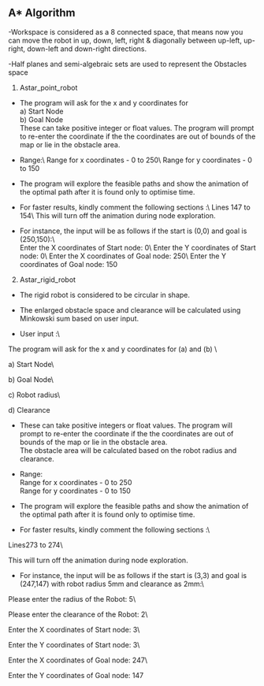 ## A* Algorithm
								 
 
-Workspace is considered as a 8 connected space, that means now you can move the robot in up, down, left, right & diagonally between up-left, up-right, down-left and down-right directions.
								  
-Half planes and semi-algebraic sets are used to represent the Obstacles space
 
1. Astar_point_robot
  - The program will ask for the x and y coordinates for \
   a) Start Node \
   b) Goal Node \
   These can take positive integer or float values. 
The program will prompt to re-enter the coordinate if the the coordinates are out of   bounds of the map or lie in the obstacle area.

 - Range:\ 
  Range for x coordinates - 0 to 250\ 
  Range for y coordinates - 0 to 150

- The program will explore the feasible paths and show the animation of the optimal path after it is found only to optimise time.

- For faster results, kindly comment the following sections :\ 
Lines 147 to 154\ 
This will turn off the animation during node exploration.

 
- For instance, the input will be as follows if the start is (0,0) and goal is (250,150):\  
Enter the X coordinates of Start node: 0\ 
Enter the Y coordinates of Start node: 0\ 
Enter the X coordinates of Goal node: 250\ 
Enter the Y coordinates of Goal node: 150
  
  

2. Astar_rigid_robot
 
 - The rigid robot is considered to be circular in shape.
 
 - The enlarged obstacle space and clearance will be calculated using Minkowski sum based on user input.
 
 - User input :\
 
 The program will ask for the x and y coordinates for (a) and (b) \
 
 a) Start Node\
 
 b) Goal Node\
 
 c) Robot radius\
 
 d) Clearance

 
 - These can take positive integers or float values. 
The program will prompt to re-enter the coordinate if the the coordinates are out of bounds of the map or lie in the obstacle area.
\
The obstacle area will be calculated based on the robot radius and clearance.

  

- Range:
\
Range for x coordinates - 0 to 250
\
Range for y coordinates - 0 to 150

  
- The program will explore the feasible paths and show the animation of the optimal path after it is found only to optimise time.

  
- For faster results, kindly comment the following sections :\
 
 Lines273 to 274\
  
This will turn off the animation during node exploration.


  
- For instance, the input will be as follows if the start is (3,3) and goal is (247,147) with robot radius 5mm and clearance as 2mm:\
	
Please enter the radius of the Robot: 5\
	
Please enter the clearance of the Robot: 2\
	
Enter the X coordinates of Start node: 3\
	
Enter the Y coordinates of Start node: 3\
	
Enter the X coordinates of Goal node: 247\
	
Enter the Y coordinates of Goal node: 147
